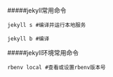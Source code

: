 #####jekyll常用命令
```
jekyll s #编译并运行本地服务

jekyll b #编译
```
#####jekyll环境常用命令
```
rbenv local #查看或设置rbenv版本号

```




[jekyll-website]: https://jekyllrb.com
[jekyll-gh]:    https://github.com/jekyll/jekyll
[github-website]: https://github.com/




